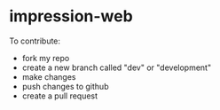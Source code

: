 # impression-web

To contribute: 
- fork my repo
- create a new branch called "dev" or "development"
- make changes
- push changes to github
- create a pull request
